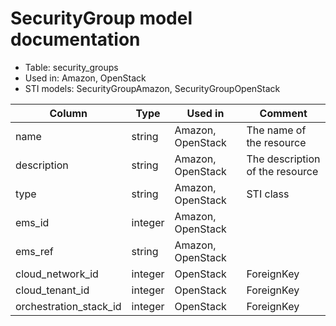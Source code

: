 ---
---
# SecurityGroup model documentation

* Table: security_groups
* Used in: Amazon, OpenStack
* STI models: SecurityGroupAmazon, SecurityGroupOpenStack

| Column                 | Type      | Used in           | Comment |
| ---------------------- | --------- | ----------------- | ------- |
| name                   | string    | Amazon, OpenStack | The name of the resource |
| description            | string    | Amazon, OpenStack | The description of the resource |
| type                   | string    | Amazon, OpenStack | STI class |
| ems_id                 | integer   | Amazon, OpenStack |         |
| ems_ref                | string    | Amazon, OpenStack |         |
| cloud_network_id       | integer   | OpenStack         | ForeignKey |
| cloud_tenant_id        | integer   | OpenStack         | ForeignKey |
| orchestration_stack_id | integer   | OpenStack         | ForeignKey |
